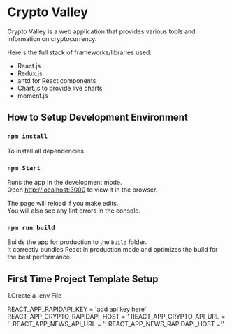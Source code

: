 # Crypto Valley 

Crypto Valley is a web application that provides various tools and information on cryptocurrency.

Here's the full stack of frameworks/libraries used:

* React.js
* Redux.js
* antd for React components 
* Chart.js to provide live charts
* moment.js 

## How to Setup Development Environment 

### `npm install`
To install all dependencies.


### `npm Start`
Runs the app in the development mode.\
Open [http://localhost:3000](http://localhost:3000) to view it in the browser.

The page will reload if you make edits.\
You will also see any lint errors in the console.

### `npm run build`

Builds the app for production to the `build` folder.\
It correctly bundles React in production mode and optimizes the build for the best performance.

## First Time Project Template Setup

1.Create a .env File

REACT_APP_RAPIDAPI_KEY = 'add api key here'
REACT_APP_CRYPTO_RAPIDAPI_HOST =''
REACT_APP_CRYPTO_API_URL = ''
REACT_APP_NEWS_API_URL = ''
REACT_APP_NEWS_RAPIDAPI_HOST ='' 